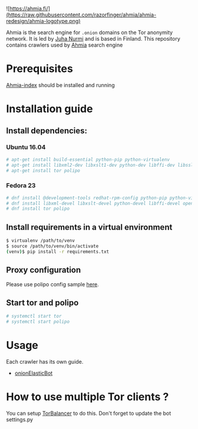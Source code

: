 ![https://ahmia.fi/](https://raw.githubusercontent.com/razorfinger/ahmia/ahmia-redesign/ahmia-logotype.png)

Ahmia is the search engine for `.onion` domains on the Tor anonymity
network. It is led by [Juha Nurmi](//github.com/juhanurmi) and is based
in Finland. This repository contains crawlers used by [Ahmia](https://github.com/ahmia) search engine

# Prerequisites
[Ahmia-index](https://github.com/iriahi/ahmia-index) should be installed and running

# Installation guide

## Install dependencies:

### Ubuntu 16.04
```sh
# apt-get install build-essential python-pip python-virtualenv
# apt-get install libxml2-dev libxslt1-dev python-dev libffi-dev libssl-dev
# apt-get install tor polipo
```

### Fedora 23
```sh
# dnf install @development-tools redhat-rpm-config python-pip python-virtualenv
# dnf install libxml-devel libxslt-devel python-devel libffi-devel openssl-devel
# dnf install tor polipo
```

## Install requirements in a virtual environment

```sh
$ virtualenv /path/to/venv
$ source /path/to/venv/bin/activate
(venv)$ pip install -r requirements.txt
```

## Proxy configuration
Please use polipo config sample [here](https://github.com/iriahi/ahmia-crawler/blob/master/conf/polipo/config).

## Start tor and polipo
```sh
# systemctl start tor
# systemctl start polipo
```

# Usage
Each crawler has its own guide.
- [onionElasticBot](https://github.com/iriahi/ahmia-crawler/tree/master/onionElasticBot)

# How to use multiple Tor clients ?
You can setup [TorBalancer](https://github.com/ahmia/TorBalancer) to do this.
Don't forget to update the bot settings.py

